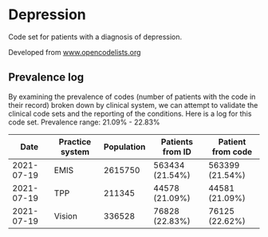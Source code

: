 # Depression

Code set for patients with a diagnosis of depression.

Developed from www.opencodelists.org

## Prevalence log

By examining the prevalence of codes (number of patients with the code in their record) broken down by clinical system, 
we can attempt to validate the clinical code sets and the reporting of the conditions. Here is a log for this code set.
Prevalence range: 21.09% - 22.83%

|    Date    | Practice system |  Population | Patients from ID | Patient from code |
| ---------- | ----------------| ------------| ---------------- | ----------------- |
| 2021-07-19 |	EMIS	       |  2615750    |	563434 (21.54%) | 563399 (21.54%)   |
| 2021-07-19 |	TPP	       |   211345    |   44578 (21.09%) |  44581 (21.09%)   |
| 2021-07-19 |	Vision	       |   336528    |   76828 (22.83%) |  76125 (22.62%)   |